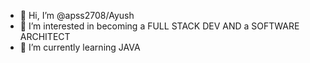 - 👋 Hi, I’m @apss2708/Ayush
- 👀 I’m interested in becoming a FULL STACK DEV AND a SOFTWARE ARCHITECT
- 🌱 I’m currently learning JAVA
